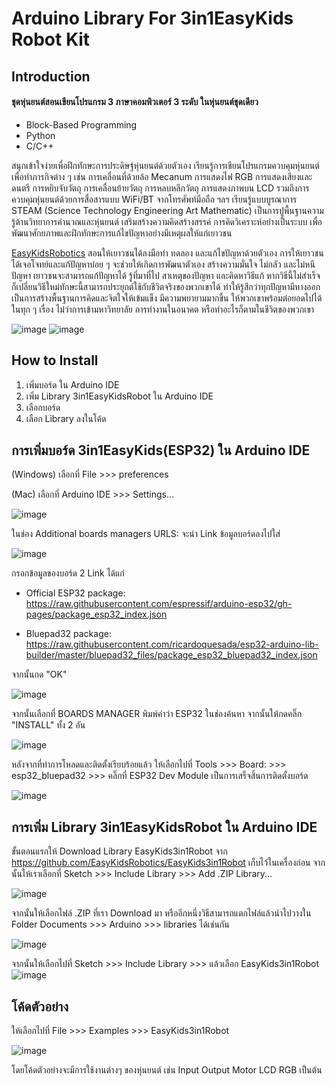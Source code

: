 # **Arduino Library For 3in1EasyKids Robot Kit**
## **Introduction**
#### ชุดหุ่นยนต์สอนเขียนโปรแกรม 3 ภาษาคอมพิวเตอร์ 3 ระดับ ในหุ่นยนต์ชุดเดียว

* Block-Based Programming
* Python
* C/C++

สนุกเข้าใจง่ายเพื่อฝึกทักษะการประดิษฐ์หุ่นยนต์ด้วยตัวเอง เรียนรู้การเขียนโปรแกรมควบคุมหุ่นยนต์เพื่อทำภารกิจต่าง ๆ เช่น การเคลื่อนที่ด้วยล้อ Mecanum การแสดงไฟ RGB การแสดงเสียงและดนตรี การหยิบจับวัตถุ การเคลื่อนย้ายวัตถุ การหลบหลีกวัตถุ การแสดงภาพบน LCD รวมถึงการควบคุมหุ่นยนต์ด้วยการสื่อสารแบบ WiFi/BT จากโทรศัพท์มือถือ ฯลฯ เรียนรู้แบบบูรณาการ STEAM (Science Technology Engineering Art Mathematic) เป็นการปูพื้นฐานความรู้ด้านวิทยาการคำนวณและหุ่นยนต์ เสริมสร้างความคิดสร้างสรรค์ การคิดวิเคราะห์อย่างเป็นระบบ เพื่อพัฒนาศักยภาพและฝึกทักษะการแก้ไขปัญหาอย่างมีเหตุผลให้แก่เยาวชน

[EasyKidsRobotics](https://www.easykidsrobotics.com/) สอนให้เยาวชนได้ลงมือทำ ทดลอง และแก้ไขปัญหาด้วยตัวเอง 
การให้เยาวชนได้เจอโจทย์และแก้ปัญหาบ่อย ๆ จะช่วยให้เกิดการพัฒนาตัวเอง สร้างความมั่นใจ ไม่กลัว และไม่หนีปัญหา เยาวชนจะสามารถแก้ปัญหาได้ รู้ที่มาที่ไป สาเหตุของปัญหา และคิดหาวิธีแก้ หากวิธีนี้ไม่สำเร็จ 
ก็เปลี่ยนวิธีใหม่ทักษะนี้สามารถประยุกต์ใช้กับชีวิตจริงของพวกเขาได้ ทำให้รู้สึกว่าทุกปัญหามีทางออก เป็นการสร้างพื้นฐานการคิดและจิตใจให้เข้มแข็ง มีความพยายามมากขึ้น ให้พวกเขาพร้อมต่อยอดไปได้ในทุก ๆ เรื่อง ไม่ว่าการเข้ามหาวิทยาลัย การทำงานในอนาคต หรือทำอะไรก็ตามในชีวิตของพวกเขา

![image](https://github.com/EasykidsRobotics/EasyKids3in1/assets/66917385/ea4982af-c097-402c-a2f1-4fe42d3f4692")
![image](https://github.com/EasykidsRobotics/EasyKids3in1/assets/66917385/4caaa5ae-43b1-4eee-9088-f165cef0792f")

## **How to Install**

1. เพิ่มบอร์ด ใน Arduino IDE 
1. เพิ่ม Library 3in1EasyKidsRobot ใน Arduino IDE
1. เลือกบอร์ด 
1. เลือก Library ลงในโค้ด

## **การเพิ่มบอร์ด 3in1EasyKids(ESP32) ใน Arduino IDE**
(Windows) เลือกที่ File >>> preferences 

(Mac) เลือกที่ Arduino IDE >>> Settings... 

![image](https://github.com/EasyKidsRobotics/EasyKids3in1Robot/assets/66917385/ab8fcb36-e563-4370-bf43-fc291f1e1450")

ในช่อง Additional boards managers URLS: จะนำ Link ข้อมูลบอร์ดลงไปใส่

![image](https://github.com/EasyKidsRobotics/EasyKids3in1Robot/assets/66917385/7d5f8ea0-6864-40d6-b10d-e8a0b444fc1b")

กรอกข้อมูลของบอร์ด 2 Link ได้แก่

* Official ESP32 package: https://raw.githubusercontent.com/espressif/arduino-esp32/gh-pages/package_esp32_index.json

* Bluepad32 package: https://raw.githubusercontent.com/ricardoquesada/esp32-arduino-lib-builder/master/bluepad32_files/package_esp32_bluepad32_index.json

จากนั้นกด "OK"

![image](https://github.com/EasyKidsRobotics/EasyKids3in1Robot/assets/66917385/19663f57-c77d-4808-b728-1fd060c99d7a")

จากนั้นเลือกที่ BOARDS MANAGER พิมพ์คำว่า ESP32 ในช่องค้นหา จากนั้นให้กดคลิ๊ก "INSTALL" ทั้ง 2 อัน

![image](https://github.com/EasyKidsRobotics/EasyKids3in1Robot/assets/66917385/8bac720b-8660-484b-8377-2f48a72cdeb9")

หลังจากที่ทำการโหลดและติดตั้งเรียบร้อยแล้ว ให้เลือกไปที่ Tools >>> Board: >>> esp32_bluepad32 >>> คลิ๊กที่ ESP32 Dev Module เป็นการเสร็จสิ้นการติดตั้งบอร์ด

![image](https://github.com/EasyKidsRobotics/EasyKids3in1Robot/assets/66917385/5eb60fd2-dc1e-4d7f-8fca-49f371e46e3a")

## **การเพิ่ม Library 3in1EasyKidsRobot ใน Arduino IDE**
ขั้นตอนแรกให้ Download Library EasyKids3in1Robot จาก https://github.com/EasyKidsRobotics/EasyKids3in1Robot เก็บไว้ในเครื่องก่อน
จากนั้นให้เราเลือกที่ Sketch >>> Include Library >>> Add .ZIP Library...

![image](https://github.com/EasyKidsRobotics/EasyKids3in1Robot/assets/66917385/d804a5c0-0f5b-4614-be63-1da073d1585e")

จากนั้นให้เลือกไฟล์ .ZIP ที่เรา Download มา หรืออีกหนึ่งวิธีสามารถแตกไฟล์แล้วนำไปวางใน Folder Documents >>> Arduino >>> libraries ได้เช่นกัน

![image](https://github.com/EasyKidsRobotics/EasyKids3in1Robot/assets/66917385/2780c48d-3811-43ec-8f5a-37d8274bfffa")

จากนั้นให้เลือกไปที่ Sketch >>> Include Library >>> แล้วเลือก EasyKids3in1Robot
![image](https://github.com/EasyKidsRobotics/EasyKids3in1Robot/assets/66917385/eb5c7506-8281-4f8e-903e-5f3c166ed186")

## **โค้ดตัวอย่าง**
ให้เลือกไปที่ File >>> Examples >>> EasyKids3in1Robot 

![image](https://github.com/EasyKidsRobotics/EasyKids3in1Robot/assets/66917385/7199c15b-9255-4c65-83eb-bba9182038dc")

โดยโค้ดตัวอย่างจะมีการใช้งานต่างๆ ของหุ่นยนต์ เช่น Input Output Motor LCD RGB เป็นต้น 

